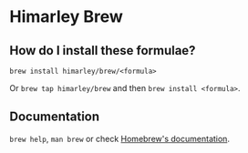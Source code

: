 # Himarley Brew

## How do I install these formulae?

`brew install himarley/brew/<formula>`

Or `brew tap himarley/brew` and then `brew install <formula>`.

## Documentation

`brew help`, `man brew` or check [Homebrew's documentation](https://docs.brew.sh).
